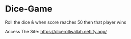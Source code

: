 # Dice-Game
Roll the dice &amp; when score reaches 50 then that player wins

Access The Site: https://dicerollwallah.netlify.app/
